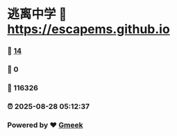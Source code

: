 # 逃离中学 :link: https://escapems.github.io 
### :page_facing_up: [14](https://escapems.github.io/tag.html) 
### :speech_balloon: 0 
### :hibiscus: 116326 
### :alarm_clock: 2025-08-28 05:12:37 
### Powered by :heart: [Gmeek](https://github.com/Meekdai/Gmeek)

